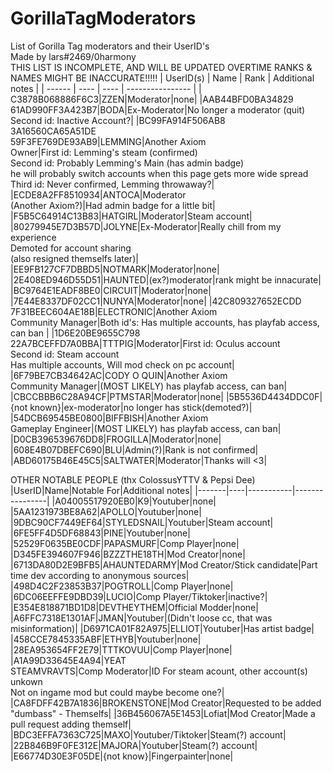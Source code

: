 # GorillaTagModerators
List of Gorilla Tag moderators and their UserID's<br />
Made by lars#2469/0harmony<br />
THIS LIST IS INCOMPLETE, AND WILL BE UPDATED OVERTIME
RANKS & NAMES MIGHT BE INACCURATE!!!!!
| UserID(s) | Name | Rank | Additional notes |
| ------ | ---- | ---- | ---------------- |
| C3878B068886F6C3|ZZEN|Moderator|none|
|AAB44BFD0BA34829<br >61AD990FF3A423B7|BODA|Ex-Moderator|No longer a moderator (quit)<br >Second id: Inactive Account?|
|BC99FA914F506AB8<br >3A16560CA65A51DE<br >59F3FE769DE93AB9|LEMMING|Another Axiom<br >Owner|First id: Lemming's steam (confirmed)<br>Second id: Probably Lemming's Main (has admin badge)<br >he will probably switch accounts when this page gets more wide spread<br >Third id: Never confirmed, Lemming throwaway?|
|ECDE8A2FF8510934|ANTOCA|Moderator<br >(Another Axiom?)|Had admin badge for a little bit|
|F5B5C64914C13B83|HATGIRL|Moderator|Steam account|
|80279945E7D3B57D|JOLYNE|Ex-Moderator|Really chill from my experience<br >Demoted for account sharing<br >(also resigned themselfs later)|
|EE9FB127CF7DBBD5|NOTMARK|Moderator|none|
|2E408ED946D55D51|HAUNTED|(ex?)moderator|rank might be innacurate|
|BC9764E1EADF8BE0|CIRCUIT|Moderator|none|
|7E44E8337DF02CC1|NUNYA|Moderator|none|
|42C809327652ECDD<br >7F31BEEC604AE18B|ELECTRONIC|Another Axiom<br >Community Manager|Both id's: Has multiple accounts, has playfab access, can ban |
|1D6E20BE9655C798<br >22A7BCEFFD7A0BBA|TTTPIG|Moderator|First id: Oculus account<br >Second id: Steam account<br >Has multiple accounts, Will mod check on pc account|
|6F79BE7CB34642AC|CODY O QUIN|Another Axiom<br >Community Manager|(MOST LIKELY) has playfab access, can ban|
|CBCCBBB6C28A94CF|PTMSTAR|Moderator|none|
|5B5536D4434DDC0F|{not known}|ex-moderator|no longer has stick(demoted?)|
|54DCB69545BE0800|BIFFBISH|Another Axiom<br >Gameplay Engineer|(MOST LIKELY) has playfab access, can ban|
|D0CB396539676DD8|FROGILLA|Moderator|none|
|608E4B07DBEFC690|BLU|Admin(?)|Rank is not confirmed|
|ABD60175B46E45C5|SALTWATER|Moderator|Thanks will <3|

OTHER NOTABLE PEOPLE (thx ColossusYTTV & Pepsi Dee)
|UserID|Name|Notable For|Additional notes|
|-------|----|-----------|----------------|
|A04005517920EB0|K9|Youtuber|none|
|5AA1231973BE8A62|APOLLO|Youtuber|none|
|9DBC90CF7449EF64|STYLEDSNAIL|Youtuber|Steam account|
|6FE5FF4D5DF68843|PINE|Youtuber|none|
|52529F0635BE0CDF|PAPASMURF|Comp Player|none|
|D345FE394607F946|BZZZTHE18TH|Mod Creator|none|
|6713DA80D2E9BFB5|AHAUNTEDARMY|Mod Creator/Stick candidate|Part time dev according to anonymous sources|
|498D4C2F23853B37|POGTROLL|Comp Player|none|
|6DC06EEFFE9DBD39|LUCIO|Comp Player/Tiktoker|inactive?|
|E354E818871BD1D8|DEVTHEYTHEM|Official Modder|none|
|A6FFC7318E1301AF|JMAN|Youtuber|(Didn't loose cc, that was misinformation)|
|D6971CA01F82A975|ELLIOT|Youtuber|Has artist badge|
|458CCE7845335ABF|ETHYB|Youtuber|none|
|28EA953654FF2E79|TTTKOVUU|Comp Player|none|
|A1A99D33645E4A94|YEAT<br >STEAMVRAVTS|Comp Moderator|ID For steam acount, other account(s) unkown<br >Not on ingame mod but could maybe become one?|
|CA8FDFF42B7A1836|BROKENSTONE|Mod Creator|Requested to be added<br> "dumbass" - Themselfs|
|36B456067A5E1453|Lofiat|Mod Creator|Made a pull request adding themself|
|BDC3EFFA7363C725|MAXO|Youtuber/Tiktoker|Steam(?) account|
|22B846B9F0FE312E|MAJORA|Youtuber|Steam(?) account|
|E66774D30E3F05DE|{not know}|Fingerpainter|none|
